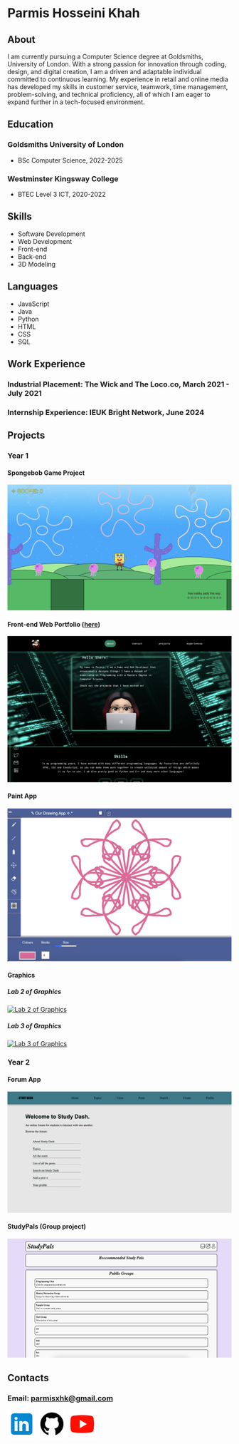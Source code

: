 # Parmis Hosseini Khah

## About
I am currently pursuing a Computer Science degree at Goldsmiths, University of London. With a strong passion for innovation through coding, design, and digital creation, I am a driven and adaptable individual committed to continuous learning. My experience in retail and online media has developed my skills in customer service, teamwork, time management, problem-solving, and technical proficiency, all of which I am eager to expand further in a tech-focused environment.

## Education
### Goldsmiths University of London
- BSc Computer Science, 2022-2025
  
### Westminster Kingsway College
- BTEC Level 3 ICT, 2020-2022

## Skills 
- Software Development
- Web Development
- Front-end
- Back-end
- 3D Modeling

## Languages
- JavaScript
- Java
- Python
- HTML
- CSS
- SQL

## Work Experience
### Industrial Placement: The Wick and The Loco.co, March 2021 - July 2021
### Internship Experience: IEUK Bright Network, June 2024

## Projects
### Year 1
#### Spongebob Game Project
[![Spongebob Game Project](img/spongebobgame.png)](https://www.youtube.com/@Parmisxhk)

#### Front-end Web Portfolio ([here](https://doc.gold.ac.uk/~phoss001/portfolio/))
[![Front-End Web Portfolio Project](img/portfoliofrontend.png)](https://doc.gold.ac.uk/~phoss001/portfolio/)

#### Paint App
[![Drawing and Paint App Project](img/paintapp.png)](https://www.youtube.com/@Parmisxhk)

#### Graphics
##### Lab 2 of Graphics
[![Lab 2 of Graphics](img/graphicslab2.gif)](https://www.youtube.com/@Parmisxhk)

##### Lab 3 of Graphics
[![Lab 3 of Graphics](img/graphicslab3.gif)](https://www.youtube.com/@Parmisxhk)

### Year 2
#### Forum App
[![Forum App](img/forumapp.png)](https://www.youtube.com/@Parmisxhk)

#### StudyPals (Group project)
[![StudyPals group project](img/studypals.png)](https://www.youtube.com/@Parmisxhk)

## Contacts
### Email: parmisxhk@gmail.com
[![Linkedin](img/linkedin.png)](https://www.linkedin.com/in/parmis-hosseini-khah-55308b29a/)
[![Github](img/github.png)](https://github.com/parmisx/)
[![Youtube](img/youtube.png)](https://www.youtube.com/@Parmisxhk)
